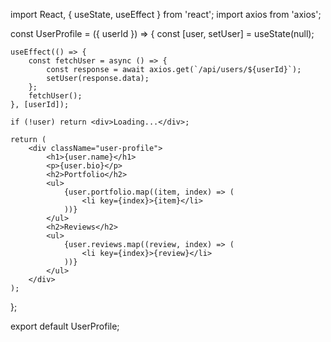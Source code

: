 import React, { useState, useEffect } from 'react';
import axios from 'axios';

const UserProfile = ({ userId }) => {
    const [user, setUser] = useState(null);

    useEffect(() => {
        const fetchUser = async () => {
            const response = await axios.get(`/api/users/${userId}`);
            setUser(response.data);
        };
        fetchUser();
    }, [userId]);

    if (!user) return <div>Loading...</div>;

    return (
        <div className="user-profile">
            <h1>{user.name}</h1>
            <p>{user.bio}</p>
            <h2>Portfolio</h2>
            <ul>
                {user.portfolio.map((item, index) => (
                    <li key={index}>{item}</li>
                ))}
            </ul>
            <h2>Reviews</h2>
            <ul>
                {user.reviews.map((review, index) => (
                    <li key={index}>{review}</li>
                ))}
            </ul>
        </div>
    );
};

export default UserProfile;
